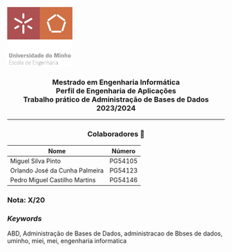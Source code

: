 <img src='EEUM_logo.png' width="30%"/>

<h3 align="center">Mestrado em Engenharia Informática <br> Perfil de Engenharia de Aplicações <br> Trabalho prático de Administração de Bases de Dados <br> 2023/2024 </h3>

---
<h3 align="center"> Colaboradores &#129309 </h2>

<div align="center">

| Nome                           | Número  |
|--------------------------------|---------|
| Miguel Silva Pinto             | PG54105 |
| Orlando José da Cunha Palmeira | PG54123 |
| Pedro Miguel Castilho Martins  | PG54146 |

</div>

### Nota: X/20

<h3><i>Keywords</i></h3>
ABD, Administração de Bases de Dados, administracao de Bbses de dados, uminho, miei, mei, engenharia informatica
